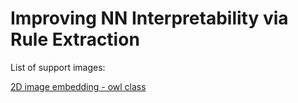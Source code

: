 # Improving NN Interpretability via Rule Extraction

List of support images:

[2D image embedding - owl class](../blob/master/owl_scatter_plot_features.jpg)
